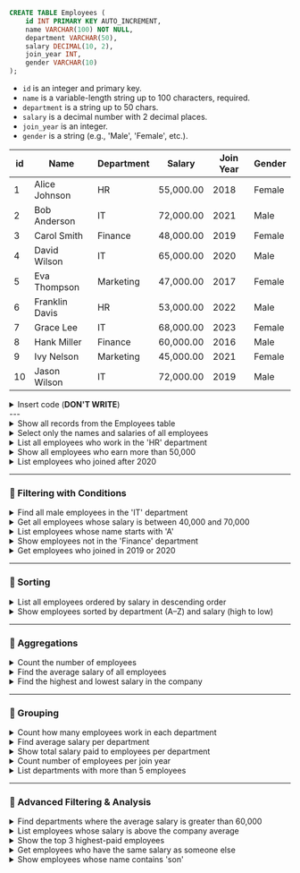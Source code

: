 ```sql
CREATE TABLE Employees (
    id INT PRIMARY KEY AUTO_INCREMENT,
    name VARCHAR(100) NOT NULL,
    department VARCHAR(50),
    salary DECIMAL(10, 2),
    join_year INT,
    gender VARCHAR(10)
);
```

* `id` is an integer and primary key.
* `name` is a variable-length string up to 100 characters, required.
* `department` is a string up to 50 chars.
* `salary` is a decimal number with 2 decimal places.
* `join_year` is an integer.
* `gender` is a string (e.g., 'Male', 'Female', etc.).


| id  | Name           | Department | Salary   | Join Year | Gender |
|------|----------------|------------|----------|-----------|--------|
| 1    | Alice Johnson  | HR         | 55,000.00| 2018      | Female |
| 2    | Bob Anderson   | IT         | 72,000.00| 2021      | Male   |
| 3    | Carol Smith    | Finance    | 48,000.00| 2019      | Female |
| 4    | David Wilson   | IT         | 65,000.00| 2020      | Male   |
| 5    | Eva Thompson   | Marketing  | 47,000.00| 2017      | Female |
| 6    | Franklin Davis | HR         | 53,000.00| 2022      | Male   |
| 7    | Grace Lee      | IT         | 68,000.00| 2023      | Female |
| 8    | Hank Miller    | Finance    | 60,000.00| 2016      | Male   |
| 9    | Ivy Nelson     | Marketing  | 45,000.00| 2021      | Female |
| 10   | Jason Wilson   | IT         | 72,000.00| 2019      | Male   |


<details><summary>Insert code (<strong>DON'T WRITE</strong>)</summary>


```sql
INSERT INTO Employees (id, name, department, salary, join_year, gender) VALUES
(1, 'Alice Johnson', 'HR', 55000.00, 2018, 'Female'),
(2, 'Bob Anderson', 'IT', 72000.00, 2021, 'Male'),
(3, 'Carol Smith', 'Finance', 48000.00, 2019, 'Female'),
(4, 'David Wilson', 'IT', 65000.00, 2020, 'Male'),
(5, 'Eva Thompson', 'Marketing', 47000.00, 2017, 'Female'),
(6, 'Franklin Davis', 'HR', 53000.00, 2022, 'Male'),
(7, 'Grace Lee', 'IT', 68000.00, 2023, 'Female'),
(8, 'Hank Miller', 'Finance', 60000.00, 2016, 'Male'),
(9, 'Ivy Nelson', 'Marketing', 45000.00, 2021, 'Female'),
(10, 'Jason Wilson', 'IT', 72000.00, 2019, 'Male');
```
</details>
---
<details><summary>Show all records from the Employees table</summary>

```sql
SELECT * FROM Employees;
```

</details>


<details><summary>Select only the names and salaries of all employees</summary>

```sql
SELECT name, salary FROM Employees;
```

</details>

<details><summary>List all employees who work in the 'HR' department</summary>

```sql
SELECT * FROM Employees WHERE department = 'HR';
```

</details>

<details><summary>Show all employees who earn more than 50,000</summary>

```sql
SELECT * FROM Employees WHERE salary > 50000;
```

</details>

<details><summary>List employees who joined after 2020</summary>

```sql
SELECT * FROM Employees WHERE join_year > 2020;
```

</details>

---

### 🔹 Filtering with Conditions

<details><summary>Find all male employees in the 'IT' department</summary>

```sql
SELECT * FROM Employees WHERE gender = 'Male' AND department = 'IT';
```

</details>

<details><summary>Get all employees whose salary is between 40,000 and 70,000</summary>

```sql
SELECT * FROM Employees WHERE salary BETWEEN 40000 AND 70000;
```

</details>

<details><summary>List employees whose name starts with 'A'</summary>

```sql
SELECT * FROM Employees WHERE name LIKE 'A%';
```

</details>

<details><summary>Show employees not in the 'Finance' department</summary>

```sql
SELECT * FROM Employees WHERE department != 'Finance';
```

</details>

<details><summary>Get employees who joined in 2019 or 2020</summary>

```sql
SELECT * FROM Employees WHERE join_year IN (2019, 2020);
```

</details>

---

### 🔹 Sorting

<details><summary>List all employees ordered by salary in descending order</summary>

```sql
SELECT * FROM Employees ORDER BY salary DESC;
```

</details>

<details><summary>Show employees sorted by department (A–Z) and salary (high to low)</summary>

```sql
SELECT * FROM Employees ORDER BY department ASC, salary DESC;
```

</details>

---

### 🔹 Aggregations

<details><summary>Count the number of employees</summary>

```sql
SELECT COUNT(*) AS total_employees FROM Employees;
```

</details>

<details><summary>Find the average salary of all employees</summary>

```sql
SELECT AVG(salary) AS average_salary FROM Employees;
```

</details>

<details><summary>Find the highest and lowest salary in the company</summary>

```sql
SELECT MAX(salary) AS highest_salary, MIN(salary) AS lowest_salary FROM Employees;
```

</details>

---

### 🔹 Grouping

<details><summary>Count how many employees work in each department</summary>

```sql
SELECT department, COUNT(*) AS employee_count
FROM Employees
GROUP BY department;
```

</details>

<details><summary>Find average salary per department</summary>

```sql
SELECT department, AVG(salary) AS avg_salary
FROM Employees
GROUP BY department;
```

</details>

<details><summary>Show total salary paid to employees per department</summary>

```sql
SELECT department, SUM(salary) AS total_salary
FROM Employees
GROUP BY department;
```

</details>

<details><summary>Count number of employees per join year</summary>

```sql
SELECT join_year, COUNT(*) AS employee_count
FROM Employees
GROUP BY join_year;
```

</details>

<details><summary>List departments with more than 5 employees</summary>

```sql
SELECT department, COUNT(*) AS employee_count
FROM Employees
GROUP BY department
HAVING COUNT(*) > 5;
```

</details>

---

### 🔹 Advanced Filtering & Analysis

<details><summary>Find departments where the average salary is greater than 60,000</summary>

```sql
SELECT department, AVG(salary) AS avg_salary
FROM Employees
GROUP BY department
HAVING AVG(salary) > 60000;
```

</details>

<details><summary>List employees whose salary is above the company average</summary>

```sql
SELECT * FROM Employees
WHERE salary > (SELECT AVG(salary) FROM Employees);
```

</details>

<details><summary>Show the top 3 highest-paid employees</summary>

```sql
SELECT * FROM Employees
ORDER BY salary DESC
LIMIT 3;
```

</details>

<details><summary>Get employees who have the same salary as someone else</summary>

```sql
SELECT * FROM Employees
WHERE salary IN (
    SELECT salary
    FROM Employees
    GROUP BY salary
    HAVING COUNT(*) > 1
);
```

</details>

<details><summary>Show employees whose name contains 'son'</summary>

```sql
SELECT * FROM Employees
WHERE name LIKE '%son%';
```

</details>
